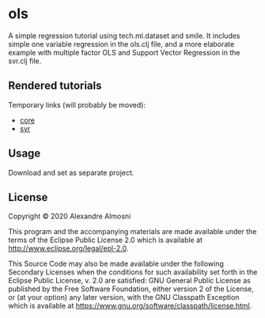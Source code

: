 # ols

A simple regression tutorial using tech.ml.dataset and smile. It includes simple one variable regression in the ols.clj file, and a more elaborate example with multiple factor OLS and Support Vector Regression in the svr.clj file.

## Rendered tutorials

Temporary links (will probably be moved):
* [core](https://scicloj.github.io/tutorials/introductory/ols/doc/ols/notespace/core/)
* [svr](https://scicloj.github.io/tutorials/introductory/ols/doc/ols/notespace/svr/)

## Usage

Download and set as separate project.

## License

Copyright © 2020 Alexandre Almosni

This program and the accompanying materials are made available under the
terms of the Eclipse Public License 2.0 which is available at
http://www.eclipse.org/legal/epl-2.0.

This Source Code may also be made available under the following Secondary
Licenses when the conditions for such availability set forth in the Eclipse
Public License, v. 2.0 are satisfied: GNU General Public License as published by
the Free Software Foundation, either version 2 of the License, or (at your
option) any later version, with the GNU Classpath Exception which is available
at https://www.gnu.org/software/classpath/license.html.
